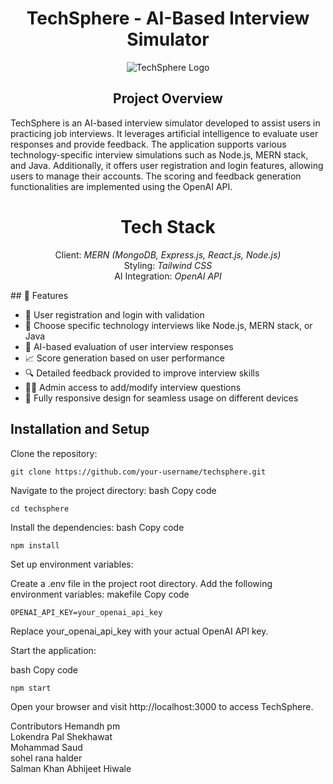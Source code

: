 <h1 align="center">TechSphere - AI-Based Interview Simulator</h1>
<p align="center">
    <img src="logo.png" alt="TechSphere Logo">
</p>
<h2 align="center">Project Overview</h2>
TechSphere is an AI-based interview simulator developed to assist users in practicing job interviews. It leverages artificial intelligence to evaluate user responses and provide feedback. The application supports various technology-specific interview simulations such as Node.js, MERN stack, and Java. Additionally, it offers user registration and login features, allowing users to manage their accounts. The scoring and feedback generation functionalities are implemented using the OpenAI API.
<h1 align="center">Tech Stack</h1>
<p align="center">
    Client: <i>MERN (MongoDB, Express.js, React.js, Node.js)</i><br>
    Styling: <i>Tailwind CSS</i><br>
    AI Integration: <i>OpenAI API</i>
</p>
## 🚀 Features

<ul>
  <li>🔐 User registration and login with validation</li>
  <li>📝 Choose specific technology interviews like Node.js, MERN stack, or Java</li>
  <li>🎯 AI-based evaluation of user interview responses</li>
  <li>📈 Score generation based on user performance</li>
  <li>🔍 Detailed feedback provided to improve interview skills</li>
  <li>👨‍💼 Admin access to add/modify interview questions</li>
  <li>📱 Fully responsive design for seamless usage on different devices</li>
</ul>


## Installation and Setup
Clone the repository:

```
git clone https://github.com/your-username/techsphere.git
```

Navigate to the project directory:
bash
Copy code
```
cd techsphere
```

Install the dependencies:
bash
Copy code
```
npm install
```

Set up environment variables:

Create a .env file in the project root directory.
Add the following environment variables:
makefile
Copy code
```
OPENAI_API_KEY=your_openai_api_key
```
Replace your_openai_api_key with your actual OpenAI API key.

Start the application:

bash
Copy code
```
npm start
```

Open your browser and visit http://localhost:3000 to access TechSphere.


Contributors
Hemandh pm	
Lokendra Pal Shekhawat	
Mohammad Saud	
sohel rana halder	
Salman Khan	
Abhijeet Hiwale

